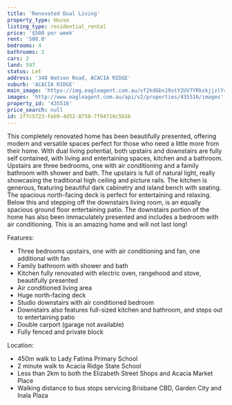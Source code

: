 ```yaml
---
title: 'Renovated Dual Living'
property_type: House
listing_type: residential_rental
price: '$500 per week'
rent: '500.0'
bedrooms: 4
bathrooms: 2
cars: 2
land: 597
status: Let
address: '348 Watson Road, ACACIA RIDGE'
suburb: 'ACACIA RIDGE'
main_image: 'https://img.eagleagent.com.au/vf2kdGbx19stY2UV7YRkskjjzlY=/1280x854/smart/https://s3-us-west-2.amazonaws.com/eagleagent-orig/images/6825145/423494626-image-M.jpg'
images: 'http://www.eagleagent.com.au/api/v2/properties/435516/images'
property_id: '435516'
price_search: null
id: 1f7c5723-feb9-4d52-8758-7f94716c5b1b
---
```

This completely renovated home has been beautifully presented, offering modern and versatile spaces perfect for those who need a little more from their home. With dual living potential, both upstairs and downstairs are fully self contained, with living and entertaining spaces, kitchen and a bathroom. Upstairs are three bedrooms, one with air conditioning and a family bathroom with shower and bath. The upstairs is full of natural light, really showcasing the traditional high ceiling and picture rails. The kitchen is generous, featuring beautiful dark cabinetry and island bench with seating. The spacious north-facing deck is perfect for entertaining and relaxing. Below this and stepping off the downstairs living room, is an equally spacious ground floor entertaining patio. The downstairs portion of the home has also been immaculately presented and includes a bedroom with air conditioning. This is an amazing home and will not last long!

Features:
*  Three bedrooms upstairs, one with air conditioning and fan, one additional with fan
*  Family bathroom with shower and bath
*  Kitchen fully renovated with electric oven, rangehood and stove, beautifully presented
*  Air conditioned living area
*  Huge north-facing deck
*  Studio downstairs with air conditioned bedroom
*  Downstairs also features full-sized kitchen and bathroom, and steps out to entertaining patio
*  Double carport (garage not available)
*  Fully fenced and private block

Location:
*  450m walk to Lady Fatima Primary School
*  2 minute walk to Acacia Ridge State School
*  Less than 2km to both the Elizabeth Street Shops and Acacia Market Place
*  Walking distance to bus stops servicing Brisbane CBD, Garden City and Inala Plaza
